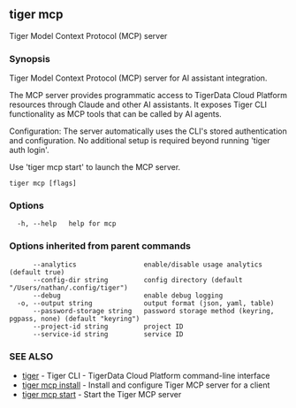## tiger mcp

Tiger Model Context Protocol (MCP) server

### Synopsis

Tiger Model Context Protocol (MCP) server for AI assistant integration.

The MCP server provides programmatic access to TigerData Cloud Platform resources
through Claude and other AI assistants. It exposes Tiger CLI functionality as MCP
tools that can be called by AI agents.

Configuration:
The server automatically uses the CLI's stored authentication and configuration.
No additional setup is required beyond running 'tiger auth login'.

Use 'tiger mcp start' to launch the MCP server.

```
tiger mcp [flags]
```

### Options

```
  -h, --help   help for mcp
```

### Options inherited from parent commands

```
      --analytics                 enable/disable usage analytics (default true)
      --config-dir string         config directory (default "/Users/nathan/.config/tiger")
      --debug                     enable debug logging
  -o, --output string             output format (json, yaml, table)
      --password-storage string   password storage method (keyring, pgpass, none) (default "keyring")
      --project-id string         project ID
      --service-id string         service ID
```

### SEE ALSO

* [tiger](tiger.md)	 - Tiger CLI - TigerData Cloud Platform command-line interface
* [tiger mcp install](tiger_mcp_install.md)	 - Install and configure Tiger MCP server for a client
* [tiger mcp start](tiger_mcp_start.md)	 - Start the Tiger MCP server

